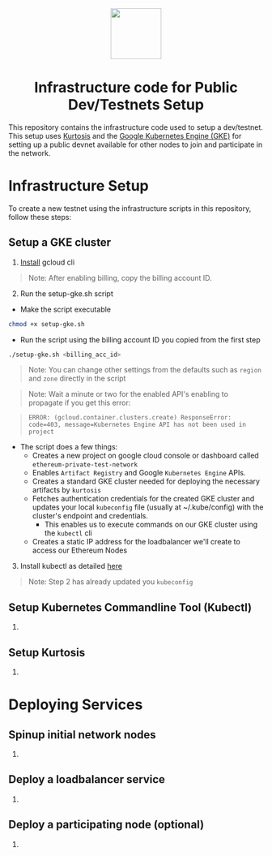 <div align="center"><img src="https://github.com/user-attachments/assets/3024ad1d-944f-491f-8df0-9389ff95dc06" width="100"/></div>

<h1 align="center">Infrastructure code for Public Dev/Testnets Setup</h1>

This repository contains the infrastructure code used to setup a dev/testnet. This setup uses [Kurtosis](https://docs.kurtosis.com/) and the [Google Kubernetes Engine (GKE)](https://cloud.google.com/kubernetes-engine/docs/concepts/kubernetes-engine-overview) for setting up a public devnet available for other nodes to join and participate in the network.

# Infrastructure Setup
To create a new testnet using the infrastructure scripts in this repository, follow these steps:

## Setup a GKE cluster
1. [Install](https://cloud.google.com/sdk/docs/install-sdk) gcloud cli
> Note: After enabling billing, copy the billing account ID.

2. Run the setup-gke.sh script
- Make the script executable
```bash
chmod +x setup-gke.sh
```
- Run the script using the billing account ID you copied from the first step
```bash
./setup-gke.sh <billing_acc_id>
```
> Note: You can change other settings from the defaults such as `region` and `zone` directly in the script

> Note: Wait a minute or two for the enabled API's enabling to propagate if you get this error:

> `ERROR: (gcloud.container.clusters.create) ResponseError: code=403, message=Kubernetes Engine API has not been used in project`

- The script does a few things:
  - Creates a new project on google cloud console or dashboard called `ethereum-private-test-network`
  - Enables `Artifact Registry` and Google `Kubernetes Engine` APIs.
  - Creates a standard GKE cluster needed for deploying the necessary artifacts by `kurtosis`
  - Fetches authentication credentials for the created GKE cluster and updates your local `kubeconfig` file (usually at ~/.kube/config) with the cluster's endpoint and credentials.
      - This enables us to execute commands on our GKE cluster using the `kubectl` cli
  - Creates a static IP address for the loadbalancer we'll create to access our Ethereum Nodes

3. Install kubectl as detailed [here](https://kubernetes.io/docs/tasks/tools/#kubectl)
> Note: Step 2 has already updated you `kubeconfig`
> 
 



## Setup Kubernetes Commandline Tool (Kubectl)
1. 

## Setup Kurtosis
1. 

# Deploying Services

## Spinup initial network nodes
1. 

## Deploy a loadbalancer service
1. 

## Deploy a participating node (optional)
1. 
